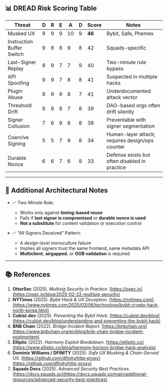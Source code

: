 ## 📊 DREAD Risk Scoring Table

| Threat                    | D   | R   | E   | A   | D   | Score  | Notes                                           |
| ------------------------- | --- | --- | --- | --- | --- | ------ | ----------------------------------------------- |
| Musked UX                 | 9   | 9   | 9   | 10  | 9   | **46** | Bybit, Safe, Phemex                             |
| Instruction Buffer Switch | 9   | 8   | 8   | 9   | 8   | 42     | Squads-specific                                 |
| Last-Signer Replay        | 8   | 9   | 7   | 7   | 9   | 40     | Two-minute rule bypass                          |
| API Spoofing              | 9   | 9   | 7   | 8   | 8   | 41     | Suspected in multiple hacks                     |
| Plugin Abuse              | 8   | 9   | 9   | 8   | 7   | 41     | Underdocumented attack vector                   |
| Threshold Drift           | 8   | 8   | 8   | 7   | 8   | 39     | DAO-based orgs often drift silently             |
| Signer Collusion          | 7   | 6   | 9   | 8   | 8   | 38     | Preventable with signer segmentation            |
| Coercive Signing          | 5   | 5   | 7   | 9   | 8   | 34     | Human-layer attack; requires design/ops counter |
| Durable Nonce             | 6   | 6   | 7   | 6   | 8   | 33     | Defense exists but often disabled in practice   |

---

## 🧩 Additional Architectural Notes

- ✅ Two-Minute Rule:

  - Works only against **timing-based reuse**
  - Fails if **last signer is compromised** or **durable nonce is used**
  - **Not a substitute** for content validation or execution control

- ✅ “All Signers Deceived” Pattern:
  - A _design-level monoculture_ failure
  - Implies all signers trust the same frontend, same metadata API
  - **Multiclient**, **airgapped**, or **OOB validation** is required

---

## 📚 References

1. **OtterSec** (2025). _Multisig Security in Practice_. [https://osec.io](https://osec.io/blog/2025-02-22-multisig-security)
2. **NYTimes** (2025). _Bybit Hack & UX Deception_. [https://nytimes.com](https://www.nytimes.com/2025/03/06/technology/bybit-crypto-hack-north-korea.html)
3. **Cubist.dev** (2025). _Preventing the Bybit Hack_. [https://cubist.dev/blog](https://cubist.dev/blog/understanding-and-preventing-the-bybit-hack)
4. **BNB Chain** (2022). _Bridge Incident Report_. [https://bnbchain.org](https://www.bnbchain.org/en/blog/bnb-chain-bridge-incident-postmortem)
5. **Elliptic** (2022). _Harmony Exploit Breakdown_. [https://elliptic.co](https://www.elliptic.co/blog/harmony-horizon-bridge-hack-analysis)
6. **Dominic Williams / DFINITY** (2025). _Safe UX Musking & Chain-Served UX_. [https://github.com/dfinity/http-proxy](https://github.com/dfinity/http-proxy)
7. **Squads Docs** (2025). _Advanced Security Best Practices_. [https://docs.squads.so](https://docs.squads.so/main/additional-resources/advanced-security-best-practices)
